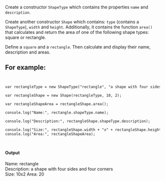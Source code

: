 <p>Create a constructor <code>ShapeType</code> which contains the properties <code>name</code> and <code>description</code>.</p>

<p>Create another constructor <code>Shape</code> which contains: <code>type</code> (contains a <code>ShapeType</code>), <code>width</code> and <code>height</code>. Additionally, it contains the function <code>area()</code> that calculates and return the area of one of the following shape types: square or rectangle.</p>

<p>Define a <code>square</code> and a <code>rectangle</code>. Then calculate and display their name, description and areas.</p>

<h2>For example:</h2>
<code>
<pre>
var rectangleType = new ShapeType("rectangle", "a shape with four sides and four corners");<br>
var rectangleShape = new Shape(rectangleType, 10, 2);<br>
var rectangleShapeArea = rectangleShape.area();<br>
console.log("Name:", rectangle.shapeType.name);<br>
console.log("Description:", rectangleShape.shapeType.description);<br>
console.log("Size:", rectangleShape.width + "x" + rectangleShape.height);
console.log("Area:", rectangleShapeArea);
</pre>
</code>
<h4>Output</h4>
Name: rectangle<br>
Description: a shape with four sides and four corners<br>
Size: 10x2
Area: 20